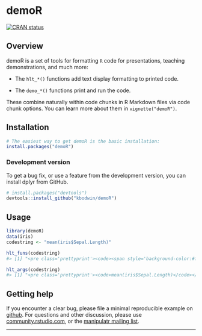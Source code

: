 
<!-- README.md is generated from README.Rmd. Please edit that file -->

# demoR

<!-- badges: start -->

[![CRAN
status](https://www.r-pkg.org/badges/version/demoR)](https://cran.r-project.org/package=demoR)

## Overview

demoR is a set of tools for formatting `R` code for presentations,
teaching demonstrations, and much more:

  - The `hlt_*()` functions add text display formatting to printed code.

  - The `demo_*()` functions print and run the code.

These combine naturally within code chunks in R Markdown files via code
chunk options. You can learn more about them in `vignette("demoR")`.

## Installation

``` r
# The easiest way to get demoR is the basic installation:
install.packages("demoR")
```

### Development version

To get a bug fix, or use a feature from the development version, you can
install dplyr from GitHub.

``` r
# install.packages("devtools")
devtools::install_github("kbodwin/demoR")
```

## Usage

``` r
library(demoR)
data(iris)
codestring <- "mean(iris$Sepal.Length)"

hlt_funs(codestring)
#> [1] "<pre class='prettyprint'><code><span style='background-color:#ffff7f'>mean</span>(iris$Sepal.Length)</code></pre>"

hlt_args(codestring)
#> [1] "<pre class='prettyprint'><code>mean(iris$Sepal.Length)</code></pre>"
```

## Getting help

If you encounter a clear bug, please file a minimal reproducible example
on [github](https://github.com/kbodwin/demoR/issues). For questions and
other discussion, please use
[community.rstudio.com](https://community.rstudio.com/), or the
[manipulatr mailing list](https://groups.google.com/group/manipulatr).

-----

